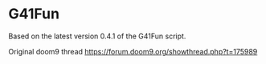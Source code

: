 # G41Fun

Based on the latest version 0.4.1 of the G41Fun script.

Original doom9 thread https://forum.doom9.org/showthread.php?t=175989
